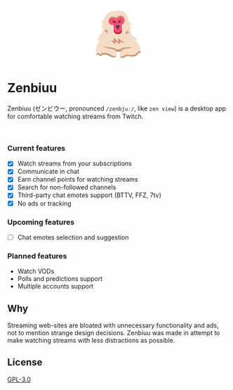 <p align="center">
  <img src="./icon.png" alt="" width="128" />
</p>

# Zenbiuu

Zenbiuu (ゼンビウー, pronounced `/zenbjuː/`, like `zen view`) is a desktop app for comfortable watching streams from Twitch.

<p align="center">
  <img src="https://user-images.githubusercontent.com/9434734/227633975-47473b21-bb3c-4aa5-8127-8ca528329d5c.png" alt="" width="640" />
</p>

### Current features

- [x] Watch streams from your subscriptions
- [x] Communicate in chat
- [x] Earn channel points for watching streams
- [x] Search for non-followed channels
- [x] Third-party chat emotes support (BTTV, FFZ, 7tv)
- [x] No ads or tracking

### Upcoming features

- [ ] Chat emotes selection and suggestion

### Planned features

- Watch VODs
- Polls and predictions support
- Multiple accounts support

## Why

Streaming web-sites are bloated with unnecessary functionality and ads, not to mention strange design decisions.
Zenbiuu was made in attempt to make watching streams with less distractions as possible.

## License

[GPL-3.0](https://opensource.org/licenses/GPL-3.0)
